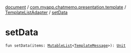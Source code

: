 [document](../../index.md) / [com.myapp.chatmemo.presentation.template](../index.md) / [TemplateListAdapter](index.md) / [setData](./set-data.md)

# setData

`fun setData(items: `[`MutableList`](https://kotlinlang.org/api/latest/jvm/stdlib/kotlin.collections/-mutable-list/index.html)`<`[`TemplateMessage`](../../com.myapp.chatmemo.domain.model.value/-template-message/index.md)`>): `[`Unit`](https://kotlinlang.org/api/latest/jvm/stdlib/kotlin/-unit/index.html)